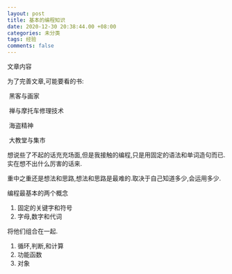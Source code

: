 ```yaml
---
layout: post
title: 基本的编程知识
date: 2020-12-30 20:38:44.00 +08:00
categories: 未分类
tags: 经验
comments: false
---
```


文章内容

为了完善文章,可能要看的书:

​	黑客与画家

​	禅与摩托车修理技术

​	海盗精神

​	大教堂与集市





想说些了不起的话充充场面,但是我接触的编程,只是用固定的语法和单词造句而已.实在想不出什么厉害的话来.

重中之重还是想法和思路,想法和思路是最难的.取决于自己知道多少,会运用多少.



编程最基本的两个概念

1. 固定的关键字和符号
1. 字母,数字和代词

将他们组合在一起.

1. 循环,判断,和计算
1. 功能函数
1. 对象